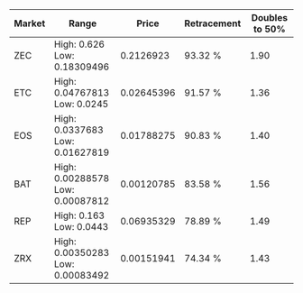 | Market | Range | Price| Retracement | Doubles to 50% |
| --- | --- | --- | --- | --- |
| ZEC | High: 0.626<br />Low: 0.18309496 | 0.2126923 | 93.32 % | 1.90 |
| ETC | High: 0.04767813<br />Low: 0.0245 | 0.02645396 | 91.57 % | 1.36 |
| EOS | High: 0.0337683<br />Low: 0.01627819 | 0.01788275 | 90.83 % | 1.40 |
| BAT | High: 0.00288578<br />Low: 0.00087812 | 0.00120785 | 83.58 % | 1.56 |
| REP | High: 0.163<br />Low: 0.0443 | 0.06935329 | 78.89 % | 1.49 |
| ZRX | High: 0.00350283<br />Low: 0.00083492 | 0.00151941 | 74.34 % | 1.43 |
